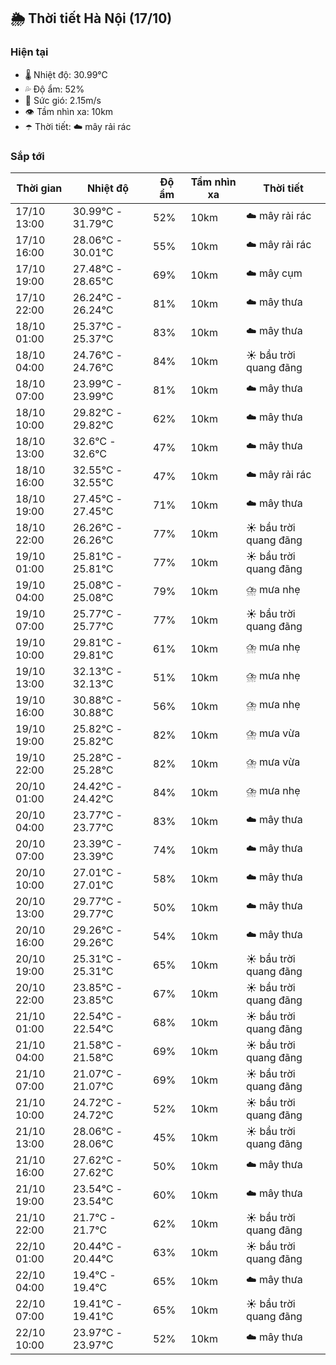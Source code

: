 ## 🌦️ Thời tiết Hà Nội (17/10)

### Hiện tại

- 🌡️ Nhiệt độ: 30.99℃
- 💦 Độ ẩm: 52%
- 💨 Sức gió: 2.15m/s
- 👁️ Tầm nhìn xa: 10km
- ☂️ Thời tiết: ☁️ mây rải rác

### Sắp tới

| Thời gian | Nhiệt độ | Độ ẩm | Tầm nhìn xa | Thời tiết |
| --- | --- | --- | --- | --- |
| 17/10 13:00 | 30.99℃ - 31.79℃ | 52% | 10km | ☁️ mây rải rác |
| 17/10 16:00 | 28.06℃ - 30.01℃ | 55% | 10km | ☁️ mây rải rác |
| 17/10 19:00 | 27.48℃ - 28.65℃ | 69% | 10km | ☁️ mây cụm |
| 17/10 22:00 | 26.24℃ - 26.24℃ | 81% | 10km | ☁️ mây thưa |
| 18/10 01:00 | 25.37℃ - 25.37℃ | 83% | 10km | ☁️ mây thưa |
| 18/10 04:00 | 24.76℃ - 24.76℃ | 84% | 10km | ☀️ bầu trời quang đãng |
| 18/10 07:00 | 23.99℃ - 23.99℃ | 81% | 10km | ☁️ mây thưa |
| 18/10 10:00 | 29.82℃ - 29.82℃ | 62% | 10km | ☁️ mây thưa |
| 18/10 13:00 | 32.6℃ - 32.6℃ | 47% | 10km | ☁️ mây thưa |
| 18/10 16:00 | 32.55℃ - 32.55℃ | 47% | 10km | ☁️ mây rải rác |
| 18/10 19:00 | 27.45℃ - 27.45℃ | 71% | 10km | ☁️ mây thưa |
| 18/10 22:00 | 26.26℃ - 26.26℃ | 77% | 10km | ☀️ bầu trời quang đãng |
| 19/10 01:00 | 25.81℃ - 25.81℃ | 77% | 10km | ☀️ bầu trời quang đãng |
| 19/10 04:00 | 25.08℃ - 25.08℃ | 79% | 10km | ⛈️ mưa nhẹ |
| 19/10 07:00 | 25.77℃ - 25.77℃ | 77% | 10km | ☀️ bầu trời quang đãng |
| 19/10 10:00 | 29.81℃ - 29.81℃ | 61% | 10km | ⛈️ mưa nhẹ |
| 19/10 13:00 | 32.13℃ - 32.13℃ | 51% | 10km | ⛈️ mưa nhẹ |
| 19/10 16:00 | 30.88℃ - 30.88℃ | 56% | 10km | ⛈️ mưa nhẹ |
| 19/10 19:00 | 25.82℃ - 25.82℃ | 82% | 10km | ⛈️ mưa vừa |
| 19/10 22:00 | 25.28℃ - 25.28℃ | 82% | 10km | ⛈️ mưa vừa |
| 20/10 01:00 | 24.42℃ - 24.42℃ | 84% | 10km | ⛈️ mưa nhẹ |
| 20/10 04:00 | 23.77℃ - 23.77℃ | 83% | 10km | ☁️ mây thưa |
| 20/10 07:00 | 23.39℃ - 23.39℃ | 74% | 10km | ☁️ mây thưa |
| 20/10 10:00 | 27.01℃ - 27.01℃ | 58% | 10km | ☁️ mây thưa |
| 20/10 13:00 | 29.77℃ - 29.77℃ | 50% | 10km | ☁️ mây thưa |
| 20/10 16:00 | 29.26℃ - 29.26℃ | 54% | 10km | ☁️ mây thưa |
| 20/10 19:00 | 25.31℃ - 25.31℃ | 65% | 10km | ☀️ bầu trời quang đãng |
| 20/10 22:00 | 23.85℃ - 23.85℃ | 67% | 10km | ☀️ bầu trời quang đãng |
| 21/10 01:00 | 22.54℃ - 22.54℃ | 68% | 10km | ☀️ bầu trời quang đãng |
| 21/10 04:00 | 21.58℃ - 21.58℃ | 69% | 10km | ☀️ bầu trời quang đãng |
| 21/10 07:00 | 21.07℃ - 21.07℃ | 69% | 10km | ☀️ bầu trời quang đãng |
| 21/10 10:00 | 24.72℃ - 24.72℃ | 52% | 10km | ☀️ bầu trời quang đãng |
| 21/10 13:00 | 28.06℃ - 28.06℃ | 45% | 10km | ☀️ bầu trời quang đãng |
| 21/10 16:00 | 27.62℃ - 27.62℃ | 50% | 10km | ☁️ mây thưa |
| 21/10 19:00 | 23.54℃ - 23.54℃ | 60% | 10km | ☁️ mây thưa |
| 21/10 22:00 | 21.7℃ - 21.7℃ | 62% | 10km | ☀️ bầu trời quang đãng |
| 22/10 01:00 | 20.44℃ - 20.44℃ | 63% | 10km | ☀️ bầu trời quang đãng |
| 22/10 04:00 | 19.4℃ - 19.4℃ | 65% | 10km | ☁️ mây thưa |
| 22/10 07:00 | 19.41℃ - 19.41℃ | 65% | 10km | ☀️ bầu trời quang đãng |
| 22/10 10:00 | 23.97℃ - 23.97℃ | 52% | 10km | ☁️ mây thưa |

